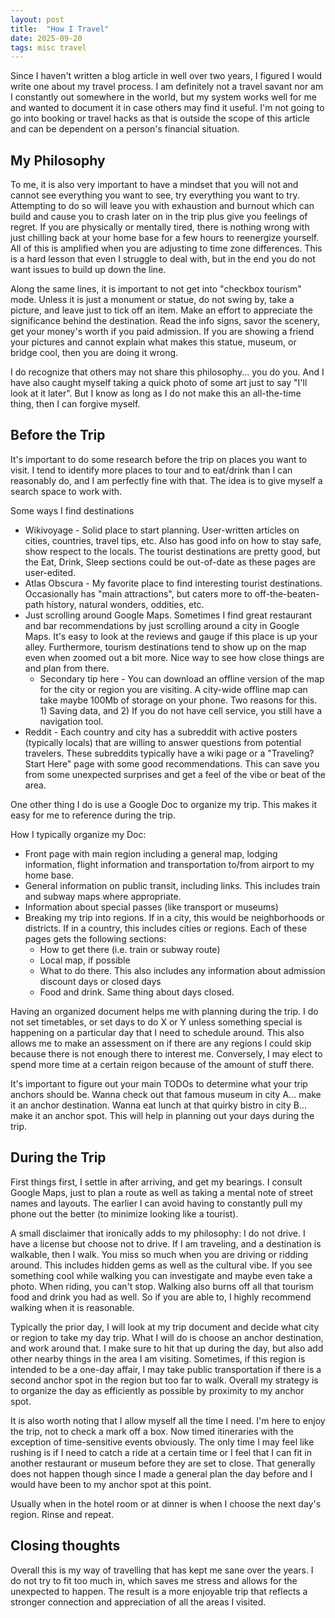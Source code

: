 ```yaml
---
layout: post
title:  "How I Travel"
date: 2025-09-20
tags: misc travel
---
```


Since I haven't written a blog article in well over two years, I figured I would write one about my travel process. I am definitely not a travel savant nor am I constantly out somewhere in the world, but my system works well for me and wanted to document it in case others may find it useful.  I'm not going to go into booking or travel hacks as that is outside the scope of this article and can be dependent on a person's financial situation.

## My Philosophy

To me, it is also very important to have a mindset that you will not and cannot see everything you want to see, try everything you want to try. Attempting to do so will leave you with exhaustion and burnout which can build and cause you to crash later on in the trip plus give you feelings of regret. If you are physically or mentally tired, there is nothing wrong with just chilling back at your home base for a few hours to reenergize yourself. All of this is amplified when you are adjusting to time zone differences. This is a hard lesson that even I struggle to deal with, but in the end you do not want issues to build up down the line.

Along the same lines, it is important to not get into "checkbox tourism" mode.  Unless it is just a monument or statue, do not swing by, take a picture, and leave just to tick off an item.  Make an effort to appreciate the significance behind the destination. Read the info signs, savor the scenery, get your money's worth if you paid admission. If you are showing a friend your pictures and cannot explain what makes this statue, museum, or bridge cool, then you are doing it wrong.

I do recognize that others may not share this philosophy... you do you. And I have also caught myself taking a quick photo of some art just to say "I'll look at it later". But I know as long as I do not make this an all-the-time thing, then I can forgive myself.

## Before the Trip

It's important to do some research before the trip on places you want to visit. I tend to identify more places to tour and to eat/drink than I can reasonably do, and I am perfectly fine with that. The idea is to give myself a search space to work with.

Some ways I find destinations

* Wikivoyage - Solid place to start planning. User-written articles on cities, countries, travel tips, etc. Also has good info on how to stay safe, show respect to the locals. The tourist destinations are pretty good, but the Eat, Drink, Sleep sections could be out-of-date as these pages are user-edited.
* Atlas Obscura - My favorite place to find interesting tourist destinations. Occasionally has "main attractions", but caters more to off-the-beaten-path history, natural wonders, oddities, etc.
* Just scrolling around Google Maps.  Sometimes I find great restaurant and bar recommendations by just scrolling around a city in Google Maps. It's easy to look at the reviews and gauge if this place is up your alley. Furthermore, tourism destinations tend to show up on the map even when zoomed out a bit more. Nice way to see how close things are and plan from there.
  * Secondary tip here - You can download an offline version of the map for the city or region you are visiting. A city-wide offline map can take maybe 100Mb of storage on your phone. Two reasons for this. 1) Saving data, and 2) If you do not have cell service, you still have a navigation tool.
* Reddit - Each country and city has a subreddit with active posters (typically locals) that are willing to answer questions from potential travelers. These subreddits typically have a wiki page or a "Traveling? Start Here" page with some good recommendations. This can save you from some unexpected surprises and get a feel of the vibe or beat of the area.

One other thing I do is use a Google Doc to organize my trip. This makes it easy for me to reference during the trip.

How I typically organize my Doc:

* Front page with main region including a general map, lodging information, flight information and transportation to/from airport to my home base.
* General information on public transit, including links. This includes train and subway maps where appropriate.
* Information about special passes (like transport or museums)
* Breaking my trip into regions. If in a city, this would be neighborhoods or districts. If in a country, this includes cities or regions.  Each of these pages gets the following sections:
  * How to get there (i.e. train or subway route)
  * Local map, if possible
  * What to do there. This also includes any information about admission discount days or closed days
  * Food and drink. Same thing about days closed.

Having an organized document helps me with planning during the trip. I do not set timetables, or set days to do X or Y unless something special is happening on a particular day that I need to schedule around. This also allows me to make an assessment on if there are any regions I could skip because there is not enough there to interest me. Conversely, I may elect to spend more time at a certain reigon because of the amount of stuff there.

It's important to figure out your main TODOs to determine what your trip anchors should be. Wanna check out that famous museum in city A... make it an anchor destination. Wanna eat lunch at that quirky bistro in city B... make it an anchor spot. This will help in planning out your days during the trip.

## During the Trip

First things first, I settle in after arriving, and get my bearings. I consult Google Maps, just to plan a route as well as taking a mental note of street names and layouts. The earlier I can avoid having to constantly pull my phone out the better (to minimize looking like a tourist).

A small disclaimer that ironically adds to my philosophy: I do not drive. I have a license but choose not to drive. If I am traveling, and a destination is walkable, then I walk. You miss so much when you are driving or ridding around. This includes hidden gems as well as the cultural vibe. If you see something cool while walking you can investigate and maybe even take a photo. When riding, you can't stop. Walking also burns off all that tourism food and drink you had as well. So if you are able to, I highly recommend walking when it is reasonable.

Typically the prior day, I will look at my trip document and decide what city or region to take my day trip. What I will do is choose an anchor destination, and work around that. I make sure to hit that up during the day, but also add other nearby things in the area I am visiting. Sometimes, if this region is intended to be a one-day affair, I may take public transportation if there is a second anchor spot in the region but too far to walk. Overall my strategy is to organize the day as efficiently as possible by proximity to my anchor spot.

It is also worth noting that I allow myself all the time I need. I'm here to enjoy the trip, not to check a mark off a box. Now timed itineraries with the exception of time-sensitive events obviously. The only time I may feel like rushing is if I need to catch a ride at a certain time or I feel that I can fit in another restaurant or museum before they are set to close. That generally does not happen though since I made a general plan the day before and I would have been to my anchor spot at this point.

Usually when in the hotel room or at dinner is when I choose the next day's region. Rinse and repeat.

## Closing thoughts

Overall this is my way of travelling that has kept me sane over the years. I do not try to fit too much in, which saves me stress and allows for the unexpected to happen. The result is a more enjoyable trip that reflects a stronger connection and appreciation of all the areas I visited.
